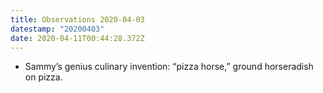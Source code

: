 ```yaml
---
title: Observations 2020-04-03
datestamp: "20200403"
date: 2020-04-11T00:44:28.372Z
---
```

- Sammy’s genius culinary invention: “pizza horse,” ground horseradish on pizza.